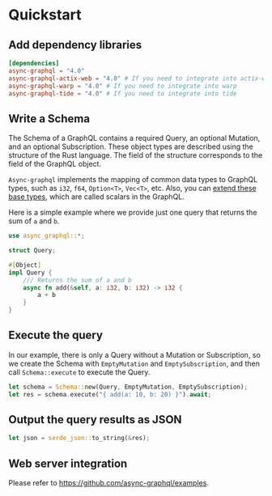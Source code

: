 # Quickstart

## Add dependency libraries

```toml
[dependencies]
async-graphql = "4.0"
async-graphql-actix-web = "4.0" # If you need to integrate into actix-web
async-graphql-warp = "4.0" # If you need to integrate into warp
async-graphql-tide = "4.0" # If you need to integrate into tide
```

## Write a Schema

The Schema of a GraphQL contains a required Query, an optional Mutation, and an optional Subscription. These object types are described using the structure of the Rust language. The field of the structure corresponds to the field of the GraphQL object.

`Async-graphql` implements the mapping of common data types to GraphQL types, such as `i32`, `f64`, `Option<T>`, `Vec<T>`, etc. Also, you can [extend these base types](custom_scalars.md), which are called scalars in the GraphQL.

Here is a simple example where we provide just one query that returns the sum of `a` and `b`.

```rust
use async_graphql::*;

struct Query;

#[Object]
impl Query {
    /// Returns the sum of a and b
    async fn add(&self, a: i32, b: i32) -> i32 {
        a + b
    }
}
```

## Execute the query

In our example, there is only a Query without a Mutation or Subscription, so we create the Schema with `EmptyMutation` and `EmptySubscription`, and then call `Schema::execute` to execute the Query.

```rust
let schema = Schema::new(Query, EmptyMutation, EmptySubscription);
let res = schema.execute("{ add(a: 10, b: 20) }").await;
```

## Output the query results as JSON

```rust
let json = serde_json::to_string(&res);
```

## Web server integration

Please refer to <https://github.com/async-graphql/examples>.
